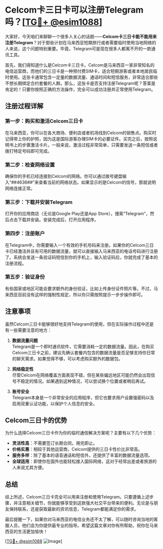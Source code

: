 # Celcom卡三日卡可以注册Telegram吗？[[TG💪+ @esim1088](https://t.me/s/esim1088)]

大家好，今天咱们来聊聊一个很多人关心的话题——**Celcom卡三日卡能不能用来注册Telegram**？对于那些计划在马来西亚短期旅行或者需要临时使用当地网络的人来说，这个问题特别重要。毕竟，Telegram可是现在很多人都离不开的一款通讯工具。

首先，我们得知道什么是Celcom卡三日卡。Celcom是马来西亚一家非常知名的电信运营商，而他们的三日卡是一种预付费SIM卡，适合短期游客或者本地居民临时使用。这张卡通常包含一定量的数据流量、通话时间和短信服务，非常适合那些不想长期绑定合约套餐的人群。那么，这张卡是否支持注册Telegram呢？答案是肯定的！只要你按照正确的方法操作，完全可以成功注册并正常使用Telegram。

## 注册过程详解

### 第一步：购买和激活Celcom三日卡
在马来西亚，你可以在各大商场、便利店或者机场找到Celcom的销售点。购买时记得带上你的护照，因为这是国际游客办理SIM卡的必要证件。买完之后，按照说明书上的步骤激活卡片。一般来说，激活过程非常简单，只需要发送一条短信或者拨打特定号码即可完成。

### 第二步：检查网络设置
确保你的手机已经连接到Celcom的网络。你可以通过拨号键盘输入“*#*#4636#*#*”来查看当前的网络状态。如果显示的是Celcom的信号，那就说明网络连接正常。

### 第三步：下载并安装Telegram
打开你的应用商店（无论是Google Play还是App Store），搜索“Telegram”，然后点击下载并安装。安装完成后，打开应用程序。

### 第四步：注册账户
在Telegram中，你需要输入一个有效的手机号码来注册。如果你的Celcom三日卡已经激活并且有可用的数据流量，就可以直接输入马来西亚的电话号码进行注册了。系统会发送一条验证码短信到你的手机上，输入验证码后，你就完成了基本的注册流程。

### 第五步：验证身份
有些国家或地区可能会要求额外的身份验证，比如上传身份证件照片等。不过，马来西亚目前没有这样的强制性规定，所以你只需按照提示一步步操作即可。

## 注意事项

虽然Celcom三日卡能够很好地支持Telegram的使用，但在实际操作过程中还是有一些需要注意的地方：

1. **数据流量问题**  
   Telegram是一个即时通讯软件，它需要消耗一定的数据流量。因此，在购买Celcom三日卡之前，建议先确认套餐内包含的数据流量是否足够支持你日常的聊天需求。如果觉得不够，可以考虑购买额外的数据包。

2. **网络稳定性**  
   尽管Celcom在网络覆盖方面表现不错，但在某些偏远地区可能仍然会出现信号不稳定的情况。如果遇到这种情况，可以尝试换个位置或者稍后再试。

3. **账号安全**  
   Telegram本身是一个非常安全的应用程序，但它也要求用户设置强密码以及启用双重认证功能，以保护个人信息的安全。

## Celcom三日卡的优势

为什么选择Celcom三日卡作为你的临时通信解决方案呢？主要有以下几个优势：

- **灵活性高**：不需要签订长期合同，用完即止。
- **价格实惠**：相较于其他运营商，Celcom提供的三日卡性价比非常高。
- **服务多样**：除了基本的语音通话和短信外，还提供了丰富的数据流量选项。
- **全球适用**：即使你在国外也能轻松接入国际网络，这对于经常出差或者旅游的人来说尤其方便。

## 总结

综上所述，Celcom三日卡完全可以用来注册和使用Telegram。只要遵循上述步骤，并注意相关细节，你就能够享受到这款强大社交平台带来的便利。无论是与朋友保持联系，还是获取最新的资讯信息，Telegram都能满足你的需求。

最后提醒一下，如果你对马来西亚的电信业务还不太了解，可以随时咨询当地的客服人员，他们会为你提供最专业的指导。希望这篇文章对你有所帮助，祝你在马来西亚的生活更加愉快！

[[TG💪+ @esim1088](https://t.me/s/esim1088) ![Image](https://i.postimg.cc/4NQfJmqS/Snipaste-2025-05-13-00-14-12.png)]